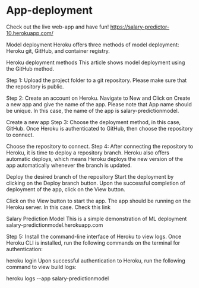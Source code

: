 # App-deployment

Check out the live web-app and have fun!
https://salary-predictor-10.herokuapp.com/

Model deployment
Heroku offers three methods of model deployment: Heroku git, GitHub, and container registry.


Heroku deployment methods
This article shows model deployment using the GitHub method.

Step 1: Upload the project folder to a git repository. Please make sure that the repository is public.


Step 2: Create an account on Heroku. Navigate to New and Click on Create a new app and give the name of the app. Please note that App name should be unique. In this case, the name of the app is salary-predictionmodel.


Create a new app
Step 3: Choose the deployment method, in this case, GitHub. Once Heroku is authenticated to GitHub, then choose the repository to connect.


Choose the repository to connect.
Step 4: After connecting the repository to Heroku, it is time to deploy a repository branch. Heroku also offers automatic deploys, which means Heroku deploys the new version of the app automatically whenever the branch is updated.


Deploy the desired branch of the repository
Start the deployment by clicking on the Deploy branch button. Upon the successful completion of deployment of the app, click on the View button.


Click on the View button to start the app.
The app should be running on the Heroku server. In this case. Check this link

Salary Prediction Model
This is a simple demonstration of ML deployment
salary-predictionmodel.herokuapp.com


Step 5: Install the command-line interface of Heroku to view logs. Once Heroku CLI is installed, run the following commands on the terminal for authentication:

heroku login
Upon successful authentication to Heroku, run the following command to view build logs:

heroku logs --app salary-predictionmodel
